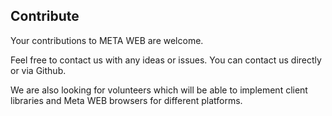 ## Contribute

Your contributions to META WEB are welcome.

Feel free to contact us with any ideas or issues. You can contact us directly or via Github.

We are also looking for volunteers which will be able to implement client libraries and Meta WEB browsers for different platforms.


